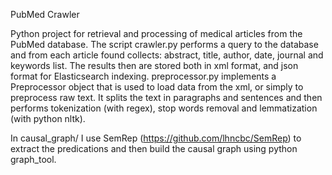 PubMed Crawler


Python project for retrieval and processing of medical articles from the PubMed database. 
The script crawler.py performs a query to the database and from each article found collects: abstract, title, author, date, journal and keywords list. The results then are stored both in xml format, and json format for Elasticsearch indexing.
preprocessor.py implements a Preprocessor object that is used to load data from the xml, or simply to preprocess raw text. It splits the text in paragraphs and sentences and then performs tokenization (with regex), stop words removal and lemmatization (with python nltk).

In causal_graph/ I use SemRep (https://github.com/lhncbc/SemRep) to extract the predications and then build the causal graph using python graph_tool.
